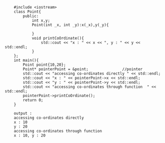         #include <iostream>
        class Point{
            public:
                int x,y;
                Point(int _x, int _y):x(_x),y(_y){

                }
                void printCoOrdinate(){
                    std::cout << "x : " << x << ", y : " << y << std::endl;
                }
        };
        int main(){                    
            Point point{10,20};
            Point* pointerPoint = &point;               //pointer
            std::cout << "accessing co-ordinates directly " << std::endl;
            std::cout << "x : " << pointerPoint->x << std::endl;
            std::cout << "y : " << pointerPoint->y << std::endl;
            std::cout << "accessing co-ordinates through function  " << std::endl;
            pointerPoint->printCoOrdinate();
            return 0;
        }
        
        output : 
        accessing co-ordinates directly
        x : 10
        y : 20
        accessing co-ordinates through function
        x : 10, y : 20
        
        
        
